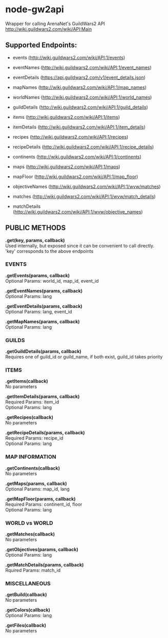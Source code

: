 node-gw2api
========
Wrapper for calling ArenaNet's GuildWars2 API  
http://wiki.guildwars2.com/wiki/API:Main

## Supported Endpoints:
- events (http://wiki.guildwars2.com/wiki/API:1/events)
- eventNames (http://wiki.guildwars2.com/wiki/API:1/event_names)
- eventDetails (https://api.guildwars2.com/v1/event_details.json)
- mapNames (http://wiki.guildwars2.com/wiki/API:1/map_names)
- worldNames (http://wiki.guildwars2.com/wiki/API:1/world_names)

- guildDetails (http://wiki.guildwars2.com/wiki/API:1/guild_details)

- items (http://wiki.guildwars2.com/wiki/API:1/items)
- itemDetails (http://wiki.guildwars2.com/wiki/API:1/item_details)
- recipes (http://wiki.guildwars2.com/wiki/API:1/recipes)
- recipeDetails (http://wiki.guildwars2.com/wiki/API:1/recipe_details)

- continents (http://wiki.guildwars2.com/wiki/API:1/continents)
- maps (http://wiki.guildwars2.com/wiki/API:1/maps)
- mapFloor (http://wiki.guildwars2.com/wiki/API:1/map_floor)

- objectiveNames (http://wiki.guildwars2.com/wiki/API:1/wvw/matches)
- matches (http://wiki.guildwars2.com/wiki/API:1/wvw/match_details)
- matchDetails (http://wiki.guildwars2.com/wiki/API:1/wvw/objective_names)

## PUBLIC METHODS

**.get(key, params, callback)**  
Used internally, but exposed since it can be convenient to call directly.  
'key' corresponds to the above endpoints

### EVENTS

**.getEvents(params, callback)**  
Optional Params: world_id, map_id, event_id

**.getEventNames(params, callback)**  
Optional Params: lang

**.getEventDetails(params, callback)**  
Optional Params: lang, event_id

**.getMapNames(params, callback)**  
Optional Params: lang

### GUILDS

**.getGuildDetails(params, callback)**  
Requires one of guild_id or guild_name, if both exist, guild_id takes priority  

### ITEMS

**.getItems(callback)**  
No parameters  

**.getItemDetails(params, callback)**  
Required Params: item_id  
Optional Params: lang  

**.getRecipes(callback)**  
No parameters  

**.getRecipeDetails(params, callback)**  
Required Params: recipe_id  
Optional Params: lang    

### MAP INFORMATION

**.getContinents(callback)**  
No parameters  

**.getMaps(params, callback)**  
Optional Params: map_id, lang  

**.getMapFloor(params, callback)**  
Required Params: continent_id, floor  
Optional Params: lang  

### WORLD vs WORLD

**.getMatches(callback)**  
No parameters  

**.getObjectives(params, callback)**  
Optional Params: lang  

**.getMatchDetails(params, callback)**  
Rquired Params: match_id  

### MISCELLANEOUS

**.getBuild(callback)**  
No parameters  

**.getColors(callback)**  
Optional Params: lang  

**.getFiles(callback)**  
No parameters  